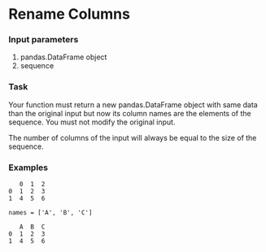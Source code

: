 # Rename Columns
### Input parameters
1. pandas.DataFrame object
2. sequence

### Task
Your function must return a new pandas.DataFrame object with same data than the original input but now its column names are the elements of the sequence. You must not modify the original input.

The number of columns of the input will always be equal to the size of the sequence.

### Examples
```
   0  1  2
0  1  2  3
1  4  5  6

names = ['A', 'B', 'C']
```

```
   A  B  C
0  1  2  3
1  4  5  6
```
